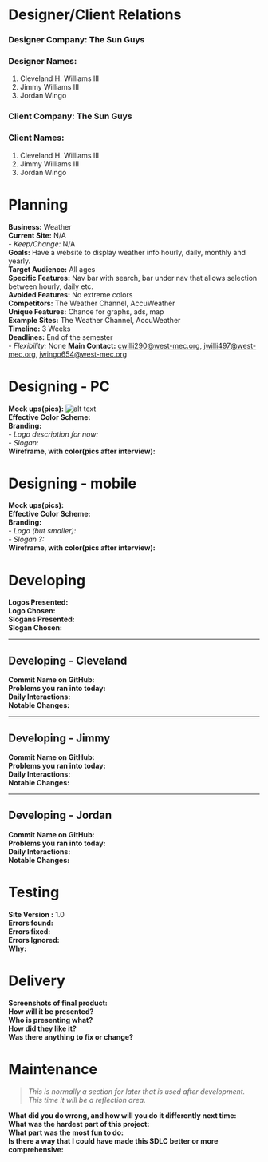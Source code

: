 # Designer/Client Relations

### Designer Company: The Sun Guys	
### Designer Names: 
1.	Cleveland H. Williams III
2.	Jimmy Williams III
3.	Jordan Wingo	

### Client Company: The Sun Guys
### Client Names:
1.	Cleveland H. Williams III
2.	Jimmy Williams III
3.	Jordan Wingo  

# Planning

**Business:** Weather  
**Current Site:** N/A  
    - *Keep/Change:* N/A  
**Goals:** Have a website to display weather info hourly, daily, monthly and yearly.  
**Target Audience:** All ages  
**Specific Features:** Nav bar with search, bar under nav that allows selection between hourly, daily etc.  
**Avoided Features:** No extreme colors  
**Competitors:** The Weather Channel, AccuWeather  
**Unique Features:**  Chance for graphs, ads, map  
**Example Sites:** The Weather Channel, AccuWeather  
**Timeline:** 3 Weeks  
**Deadlines:** End of the semester  
	- *Flexibility:* None
**Main Contact:** cwilli290@west-mec.org, jwilli497@west-mec.org, jwingo654@west-mec.org

# Designing - PC

**Mock ups(pics):** ![alt text](https://github.com/[username]/[reponame]/blob/[branch]/image.jpg?raw=true)   
**Effective Color Scheme:**  
**Branding:**  
	- *Logo description for now:*  
	- *Slogan:*  
**Wireframe, with color(pics after interview):**

# Designing - mobile

**Mock ups(pics):**   
**Effective Color Scheme:**  
**Branding:**  
	- *Logo (but smaller):*  
	- *Slogan ?:*  
**Wireframe, with color(pics after interview):**

# Developing

**Logos Presented:**  
**Logo Chosen:**  
**Slogans Presented:**  
**Slogan Chosen:**  

---

## Developing - Cleveland

**Commit Name on GitHub:**  
**Problems you ran into today:**  
**Daily Interactions:**  
**Notable Changes:**  

---

## Developing - Jimmy

**Commit Name on GitHub:**  
**Problems you ran into today:**  
**Daily Interactions:**  
**Notable Changes:**  

---

## Developing - Jordan

**Commit Name on GitHub:**  
**Problems you ran into today:**  
**Daily Interactions:**  
**Notable Changes:**  

# Testing

**Site Version :** 1.0  
**Errors found:**  
**Errors fixed:**  
**Errors Ignored:**  
**Why:**  

# Delivery 

**Screenshots of final product:**  
**How will it be presented?**  
**Who is presenting what?**  
**How did they like it?**  
**Was there anything to fix or change?**  

# Maintenance

> *This is normally a section for later that is used after development. This time it will be a reflection area.*

**What did you do wrong, and how will you do it differently next time:**  
**What was the hardest part of this project:**  
**What part was the most fun to do:**  
**Is there a way that I could have made this SDLC better or more comprehensive:**  